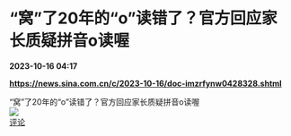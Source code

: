 # “窝”了20年的“o”读错了？官方回应家长质疑拼音o读喔

**2023-10-16 04:17**

**https://news.sina.com.cn/c/2023-10-16/doc-imzrfynw0428328.shtml**

“窝”了20年的“o”读错了？官方回应家长质疑拼音o读喔  
![](https://img3.chouti.com/CHOUTI_231016_6EEB46120F4945DCA03AB9022E9EA819.jpg)  
[评论](https://m.chouti.com/link/40302454)